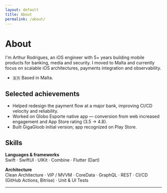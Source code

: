 ```yaml
---
layout: default
title: About
permalink: /about/
---
```


# About

I'm Arthur Rodrigues, an iOS engineer with 5+ years building mobile products for banking, media and security. I moved to Malta and currently focus on scalable iOS architectures, payments integration and observability.

- 🇧🇷 Based in Malta.

## Selected achievements
- Helped redesign the payment flow at a major bank, improving CI/CD velocity and reliability.  
- Worked on Globo Esporte native app — conversion from web increased engagement and App Store rating (3.5 → 4.8).  
- Built GigaGloob initial version; app recognized on Play Store.

## Skills

**Languages & frameworks**  
Swift · SwiftUI · UIKit · Combine · Flutter (Dart)

**Architecture**  
Clean Architecture · VIP / MVVM · CoreData · GraphQL · REST · CI/CD (GitHub Actions, Bitrise) · Unit & UI Tests

---